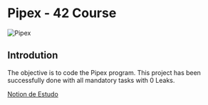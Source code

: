 # Pipex - 42 Course

![Pipex](https://game.42sp.org.br/static/assets/achievements/pipexe.png)

## Introdution
The objective is to code the Pipex program.
This project has been successfully done with all mandatory tasks with 0 Leaks.

[Notion de Estudo](https://soraianovaes.notion.site/Pipex-3a1621bc28194245b4430827ec4e93cc)
